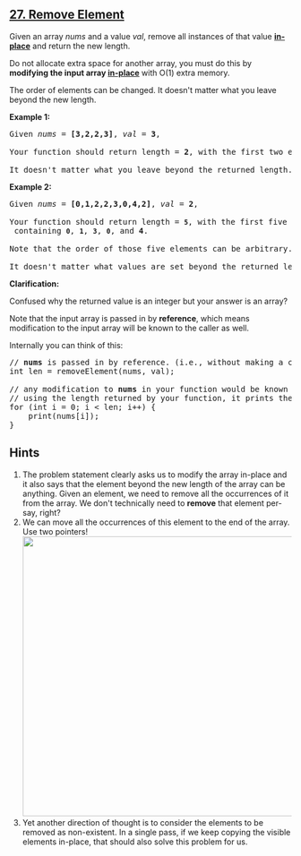 ## [27. Remove Element](https://leetcode.com/problems/remove-element/)
<p>Given an array <em>nums</em> and a value <em>val</em>, remove all instances of that value <a href="https://en.wikipedia.org/wiki/In-place_algorithm" target="_blank"><strong>in-place</strong></a> and return the new length.</p>

<p>Do not allocate extra space for another array, you must do this by <strong>modifying the input array <a href="https://en.wikipedia.org/wiki/In-place_algorithm" target="_blank">in-place</a></strong> with O(1) extra memory.</p>

<p>The order of elements can be changed. It doesn&#39;t matter what you leave beyond the new length.</p>

<p><strong>Example 1:</strong></p>

<pre>
Given <em>nums</em> = <strong>[3,2,2,3]</strong>, <em>val</em> = <strong>3</strong>,

Your function should return length = <strong>2</strong>, with the first two elements of <em>nums</em> being <strong>2</strong>.

It doesn&#39;t matter what you leave beyond the returned length.
</pre>

<p><strong>Example 2:</strong></p>

<pre>
Given <em>nums</em> = <strong>[0,1,2,2,3,0,4,2]</strong>, <em>val</em> = <strong>2</strong>,

Your function should return length = <strong><code>5</code></strong>, with the first five elements of <em><code>nums</code></em> containing&nbsp;<strong><code>0</code></strong>, <strong><code>1</code></strong>, <strong><code>3</code></strong>, <strong><code>0</code></strong>, and&nbsp;<strong>4</strong>.

Note that the order of those five elements can be arbitrary.

It doesn&#39;t matter what values are set beyond&nbsp;the returned length.</pre>

<p><strong>Clarification:</strong></p>

<p>Confused why the returned value is an integer but your answer is an array?</p>

<p>Note that the input array is passed in by <strong>reference</strong>, which means modification to the input array will be known to the caller as well.</p>

<p>Internally you can think of this:</p>

<pre>
// <strong>nums</strong> is passed in by reference. (i.e., without making a copy)
int len = removeElement(nums, val);

// any modification to <strong>nums</strong> in your function would be known by the caller.
// using the length returned by your function, it prints the first <strong>len</strong> elements.
for (int i = 0; i &lt; len; i++) {
&nbsp; &nbsp; print(nums[i]);
}</pre>

## Hints
1. The problem statement clearly asks us to modify the array in-place and it also says that the element beyond the new length of the array can be anything. Given an element, we need to remove all the occurrences of it from the array. We don't technically need to <b>remove</b> that element per-say, right?
2. We can move all the occurrences of this element to the end of the array. Use two pointers!
<br><img src="https://assets.leetcode.com/uploads/2019/10/20/hint_remove_element.png" width="500"/>
3. Yet another direction of thought is to consider the elements to be removed as non-existent. In a single pass, if we keep copying the visible elements in-place, that should also solve this problem for us.
